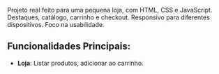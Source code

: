 Projeto real feito para uma pequena loja, com HTML, CSS e JavaScript. Destaques, catálogo, carrinho e checkout. Responsivo para diferentes dispositivos. Foco na usabilidade.

## Funcionalidades Principais:

- **Loja**: Listar produtos, adicionar ao carrinho.
